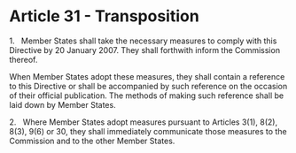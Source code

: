 # Article 31 - Transposition


1.   Member States shall take the necessary measures to comply with this Directive by 20 January 2007. They shall forthwith inform the Commission thereof.

When Member States adopt these measures, they shall contain a reference to this Directive or shall be accompanied by such reference on the occasion of their official publication. The methods of making such reference shall be laid down by Member States.

2.   Where Member States adopt measures pursuant to Articles 3(1), 8(2), 8(3), 9(6) or 30, they shall immediately communicate those measures to the Commission and to the other Member States.

